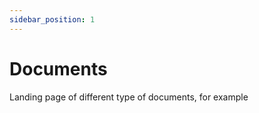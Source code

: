 ```yaml
---
sidebar_position: 1
---
```


# Documents

Landing page of different type of documents, for example

<!-- > [Commands](/docs/category/commands)  -->